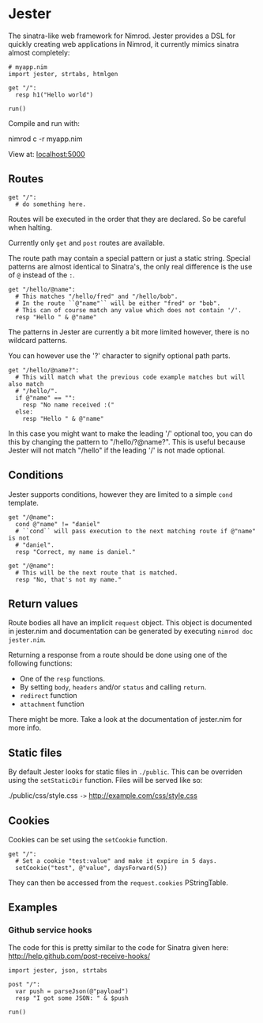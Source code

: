 # Jester

The sinatra-like web framework for Nimrod. Jester provides a DSL for quickly 
creating web applications in Nimrod, it currently mimics sinatra almost completely:

```nimrod
# myapp.nim
import jester, strtabs, htmlgen

get "/":
  resp h1("Hello world")

run()
```

Compile and run with:

  nimrod c -r myapp.nim


View at: [localhost:5000](http://localhost:5000)

## Routes

```nimrod
get "/":
  # do something here.
```

Routes will be executed in the order that they are declared. So be careful when
halting.

Currently only ``get`` and ``post`` routes are available.

The route path may contain a special pattern or just a static string. Special
patterns are almost identical to Sinatra's, the only real difference is the
use of ``@`` instead of the ``:``.

```nimrod
get "/hello/@name":
  # This matches "/hello/fred" and "/hello/bob".
  # In the route ``@"name"`` will be either "fred" or "bob".
  # This can of course match any value which does not contain '/'.
  resp "Hello " & @"name"
```

The patterns in Jester are currently a bit more limited however, there is no
wildcard patterns.

You can however use the '?' character to signify optional path parts.

```nimrod
get "/hello/@name?":
  # This will match what the previous code example matches but will also match
  # "/hello/".
  if @"name" == "":
    resp "No name received :("
  else:
    resp "Hello " & @"name"
```

In this case you might want to make the leading '/' optional too, you can do this
by changing the pattern to "/hello/?@name?". This is useful because Jester will
not match "/hello" if the leading '/' is not made optional.

## Conditions

Jester supports conditions, however they are limited to a simple ``cond`` template.

```nimrod
get "/@name":
  cond @"name" != "daniel"
  # ``cond`` will pass execution to the next matching route if @"name" is not
  # "daniel".
  resp "Correct, my name is daniel."

get "/@name":
  # This will be the next route that is matched.
  resp "No, that's not my name."
```

## Return values

Route bodies all have an implicit ``request`` object. This object is documented
in jester.nim and documentation can be generated by executing ``nimrod doc jester.nim``.

Returning a response from a route should be done using one of the following
functions:
 
  * One of the ``resp`` functions.
  * By setting ``body``, ``headers`` and/or ``status`` and calling ``return``.
  * ``redirect`` function
  * ``attachment`` function

There might be more. Take a look at the documentation of jester.nim for more info.

## Static files

By default Jester looks for static files in ``./public``. This can be overriden
using the ``setStaticDir`` function. Files will be served like so:

./public/css/style.css ``->`` http://example.com/css/style.css

## Cookies

Cookies can be set using the ``setCookie`` function.

```nimrod
get "/":
  # Set a cookie "test:value" and make it expire in 5 days.
  setCookie("test", @"value", daysForward(5))
```

They can then be accessed from the ``request.cookies`` PStringTable.

## Examples

### Github service hooks

The code for this is pretty similar to the code for Sinatra given here: http://help.github.com/post-receive-hooks/

```nimrod
import jester, json, strtabs

post "/":
  var push = parseJson(@"payload")
  resp "I got some JSON: " & $push

run()
```